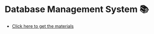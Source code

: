 # Database Management System 📚
- [Click here to get the materials](https://drive.google.com/drive/folders/1-39a2iOLGadod2OzdBjYIhQInXxP-s9A?usp=share_link)